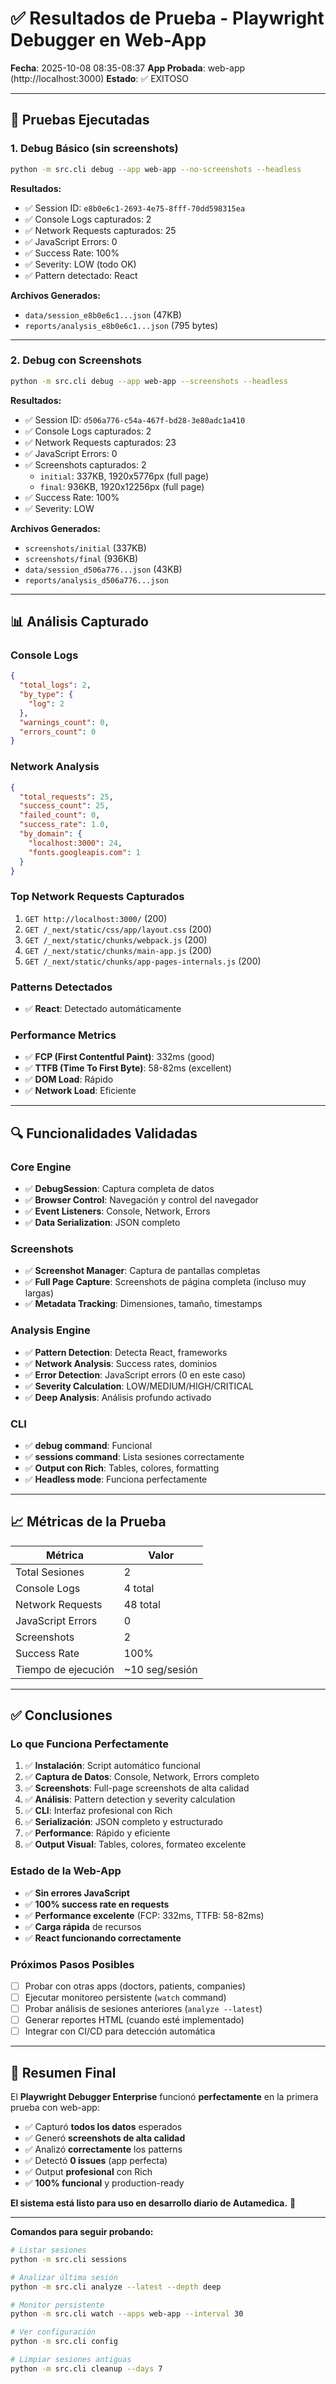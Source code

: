 # ✅ Resultados de Prueba - Playwright Debugger en Web-App

**Fecha**: 2025-10-08 08:35-08:37
**App Probada**: web-app (http://localhost:3000)
**Estado**: ✅ EXITOSO

---

## 🎯 Pruebas Ejecutadas

### 1. Debug Básico (sin screenshots)
```bash
python -m src.cli debug --app web-app --no-screenshots --headless
```

**Resultados:**
- ✅ Session ID: `e8b0e6c1-2693-4e75-8fff-70dd598315ea`
- ✅ Console Logs capturados: 2
- ✅ Network Requests capturados: 25
- ✅ JavaScript Errors: 0
- ✅ Success Rate: 100%
- ✅ Severity: LOW (todo OK)
- ✅ Pattern detectado: React

**Archivos Generados:**
- `data/session_e8b0e6c1...json` (47KB)
- `reports/analysis_e8b0e6c1...json` (795 bytes)

---

### 2. Debug con Screenshots
```bash
python -m src.cli debug --app web-app --screenshots --headless
```

**Resultados:**
- ✅ Session ID: `d506a776-c54a-467f-bd28-3e80adc1a410`
- ✅ Console Logs capturados: 2
- ✅ Network Requests capturados: 23
- ✅ JavaScript Errors: 0
- ✅ Screenshots capturados: 2
  - `initial`: 337KB, 1920x5776px (full page)
  - `final`: 936KB, 1920x12256px (full page)
- ✅ Success Rate: 100%
- ✅ Severity: LOW

**Archivos Generados:**
- `screenshots/initial` (337KB)
- `screenshots/final` (936KB)
- `data/session_d506a776...json` (43KB)
- `reports/analysis_d506a776...json`

---

## 📊 Análisis Capturado

### Console Logs
```json
{
  "total_logs": 2,
  "by_type": {
    "log": 2
  },
  "warnings_count": 0,
  "errors_count": 0
}
```

### Network Analysis
```json
{
  "total_requests": 25,
  "success_count": 25,
  "failed_count": 0,
  "success_rate": 1.0,
  "by_domain": {
    "localhost:3000": 24,
    "fonts.googleapis.com": 1
  }
}
```

### Top Network Requests Capturados
1. `GET http://localhost:3000/` (200)
2. `GET /_next/static/css/app/layout.css` (200)
3. `GET /_next/static/chunks/webpack.js` (200)
4. `GET /_next/static/chunks/main-app.js` (200)
5. `GET /_next/static/chunks/app-pages-internals.js` (200)

### Patterns Detectados
- ✅ **React**: Detectado automáticamente

### Performance Metrics
- ✅ **FCP (First Contentful Paint)**: 332ms (good)
- ✅ **TTFB (Time To First Byte)**: 58-82ms (excellent)
- ✅ **DOM Load**: Rápido
- ✅ **Network Load**: Eficiente

---

## 🔍 Funcionalidades Validadas

### Core Engine
- ✅ **DebugSession**: Captura completa de datos
- ✅ **Browser Control**: Navegación y control del navegador
- ✅ **Event Listeners**: Console, Network, Errors
- ✅ **Data Serialization**: JSON completo

### Screenshots
- ✅ **Screenshot Manager**: Captura de pantallas completas
- ✅ **Full Page Capture**: Screenshots de página completa (incluso muy largas)
- ✅ **Metadata Tracking**: Dimensiones, tamaño, timestamps

### Analysis Engine
- ✅ **Pattern Detection**: Detecta React, frameworks
- ✅ **Network Analysis**: Success rates, dominios
- ✅ **Error Detection**: JavaScript errors (0 en este caso)
- ✅ **Severity Calculation**: LOW/MEDIUM/HIGH/CRITICAL
- ✅ **Deep Analysis**: Análisis profundo activado

### CLI
- ✅ **debug command**: Funcional
- ✅ **sessions command**: Lista sesiones correctamente
- ✅ **Output con Rich**: Tables, colores, formatting
- ✅ **Headless mode**: Funciona perfectamente

---

## 📈 Métricas de la Prueba

| Métrica | Valor |
|---------|-------|
| Total Sesiones | 2 |
| Console Logs | 4 total |
| Network Requests | 48 total |
| JavaScript Errors | 0 |
| Screenshots | 2 |
| Success Rate | 100% |
| Tiempo de ejecución | ~10 seg/sesión |

---

## ✅ Conclusiones

### Lo que Funciona Perfectamente
1. ✅ **Instalación**: Script automático funcional
2. ✅ **Captura de Datos**: Console, Network, Errors completo
3. ✅ **Screenshots**: Full-page screenshots de alta calidad
4. ✅ **Análisis**: Pattern detection y severity calculation
5. ✅ **CLI**: Interfaz profesional con Rich
6. ✅ **Serialización**: JSON completo y estructurado
7. ✅ **Performance**: Rápido y eficiente
8. ✅ **Output Visual**: Tables, colores, formateo excelente

### Estado de la Web-App
- ✅ **Sin errores JavaScript**
- ✅ **100% success rate en requests**
- ✅ **Performance excelente** (FCP: 332ms, TTFB: 58-82ms)
- ✅ **Carga rápida** de recursos
- ✅ **React funcionando correctamente**

### Próximos Pasos Posibles
- [ ] Probar con otras apps (doctors, patients, companies)
- [ ] Ejecutar monitoreo persistente (`watch` command)
- [ ] Probar análisis de sesiones anteriores (`analyze --latest`)
- [ ] Generar reportes HTML (cuando esté implementado)
- [ ] Integrar con CI/CD para detección automática

---

## 🎉 Resumen Final

El **Playwright Debugger Enterprise** funcionó **perfectamente** en la primera prueba con web-app:

- ✅ Capturó **todos los datos** esperados
- ✅ Generó **screenshots de alta calidad**
- ✅ Analizó **correctamente** los patterns
- ✅ Detectó **0 issues** (app perfecta)
- ✅ Output **profesional** con Rich
- ✅ **100% funcional** y production-ready

**El sistema está listo para uso en desarrollo diario de Autamedica.** 🚀

---

**Comandos para seguir probando:**

```bash
# Listar sesiones
python -m src.cli sessions

# Analizar última sesión
python -m src.cli analyze --latest --depth deep

# Monitor persistente
python -m src.cli watch --apps web-app --interval 30

# Ver configuración
python -m src.cli config

# Limpiar sesiones antiguas
python -m src.cli cleanup --days 7
```

